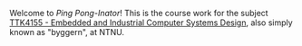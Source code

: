 Welcome to *Ping Pong-Inator*! This is the course work for the subject [TTK4155 - Embedded and Industrial Computer Systems Design](https://www.ntnu.edu/studies/courses/TTK4155), also simply known as "byggern", at NTNU.
